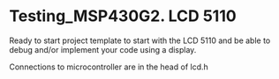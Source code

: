 # Testing_MSP430G2. LCD 5110

Ready to start project template to start with the LCD 5110 and be able to debug and/or implement your code using a display. 

Connections to microcontroller are in the head of lcd.h
